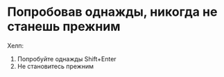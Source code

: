 Попробовав однажды, никогда не станешь прежним
=========================
Хелп:<br/>
1. Попробуйте однажды Shift+Enter<br/>
2. Не становитесь прежним
